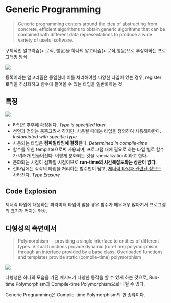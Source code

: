 # Generic Programming
> Generic programming centers around the idea of abstracting from concrete, efficient algorithms to obtain generic algorithms that can be combined with different data representations to produce a wide variety of useful software.

구체적인 알고리즘(+ 로직, 행동)을 하나의 알고리즘(+ 로직,행동)으로 추상화하는 프로그래밍 방식

![](https://i.imgur.com/14mcrGu.png)

등록이라는 알고리즘은 동일한데 이를 처리해야할 다양한 타입이 있는 경우, register 로직을 추상화하고 함수에 들어올 수 있는 타입을 일반화하는 것

## 특징
![](https://i.imgur.com/xtWYIxv.png)

* 타입은 추후에 확정된다. *Type is specified later*
* 선언과 정의는 뭉뚱그려서 하지만, 사용될 때에는 타입을 정의하여 사용해야한다. *Instantiated with specific type*
* 사용되는 타입은 **컴파일타임에 결정**된다. *Determined in compile-time*
* 함수를 위한 template으로써 사용되며, 프로그램 내에 필요로 하는 타입 별로 함수가 여러개 만들어진다. 이렇게 분화되는 것을 specialization이라고 한다.
* 분화되는 시점이 컴파일 시점이므로 **run-time의 시간복잡도와는 상관이 없다.**
* 런타임에는 각각의 타입을 처리하는 함수만이 남고, [제너릭 타입과 관련된 정보는 사라진다.](Type%20Erasure) *Type Erasure*

## Code Explosion
제너릭 타입에 대응하는 파라미터 타입이 많을 경우 함수가 매우매우 많아져서 프로그램의 크기가 커지는 현상. 

## 다형성의 측면에서
> Polymorphism — providing a single interface to entities of different types. Virtual functions provide dynamic (run-time) polymorphism through an interface provided by a base class. Overloaded functions and templates provide static (compile-time) polymorphism

![](https://i.imgur.com/jQkeaNv.png)

다형성은 하나의 모습을 가진 메서드가 다양한 동작을 할 수 있게 하는 것으로, Run-time Polymorphism과 Compile-time Polymorphism으로 나뉠 수 있다.

Generic Programming은 Compile-time Polymorphism의 한 종류이다.